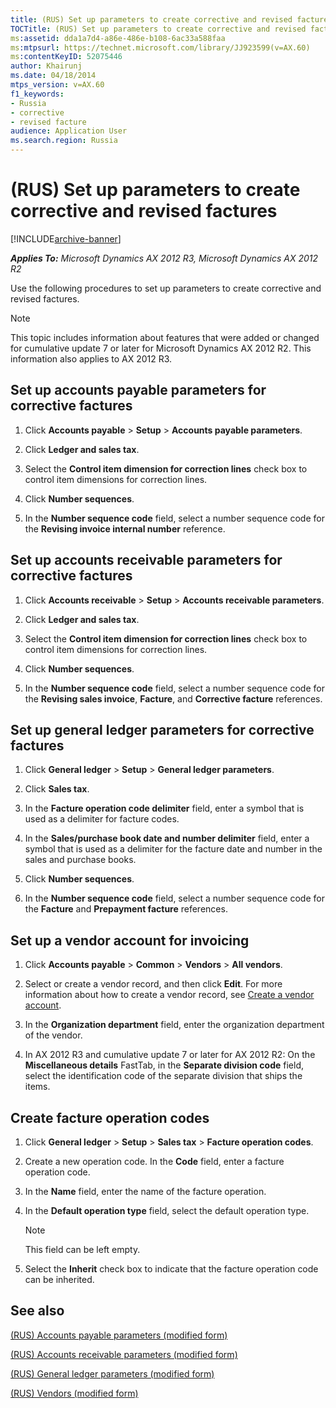 ```yaml
---
title: (RUS) Set up parameters to create corrective and revised factures
TOCTitle: (RUS) Set up parameters to create corrective and revised factures
ms:assetid: dda1a7d4-a86e-486e-b108-6ac33a588faa
ms:mtpsurl: https://technet.microsoft.com/library/JJ923599(v=AX.60)
ms:contentKeyID: 52075446
author: Khairunj
ms.date: 04/18/2014
mtps_version: v=AX.60
f1_keywords:
- Russia
- corrective
- revised facture
audience: Application User
ms.search.region: Russia
---
```


# (RUS) Set up parameters to create corrective and revised factures 


[!INCLUDE[archive-banner](includes/archive-banner.md)]


_**Applies To:** Microsoft Dynamics AX 2012 R3, Microsoft Dynamics AX 2012 R2_

Use the following procedures to set up parameters to create corrective and revised factures.


> [!NOTE]
> <P>This topic includes information about features that were added or changed for cumulative update 7 or later for Microsoft Dynamics AX 2012 R2. This information also applies to AX 2012 R3.</P>



## Set up accounts payable parameters for corrective factures

1.  Click **Accounts payable** \> **Setup** \> **Accounts payable parameters**.

2.  Click **Ledger and sales tax**.

3.  Select the **Control item dimension for correction lines** check box to control item dimensions for correction lines.

4.  Click **Number sequences**.

5.  In the **Number sequence code** field, select a number sequence code for the **Revising invoice internal number** reference.

## Set up accounts receivable parameters for corrective factures

1.  Click **Accounts receivable** \> **Setup** \> **Accounts receivable parameters**.

2.  Click **Ledger and sales tax**.

3.  Select the **Control item dimension for correction lines** check box to control item dimensions for correction lines.

4.  Click **Number sequences**.

5.  In the **Number sequence code** field, select a number sequence code for the **Revising sales invoice**, **Facture**, and **Corrective facture** references.

## Set up general ledger parameters for corrective factures

1.  Click **General ledger** \> **Setup** \> **General ledger parameters**.

2.  Click **Sales tax**.

3.  In the **Facture operation code delimiter** field, enter a symbol that is used as a delimiter for facture codes.

4.  In the **Sales/purchase book date and number delimiter** field, enter a symbol that is used as a delimiter for the facture date and number in the sales and purchase books.

5.  Click **Number sequences**.

6.  In the **Number sequence code** field, select a number sequence code for the **Facture** and **Prepayment facture** references.

## Set up a vendor account for invoicing

1.  Click **Accounts payable** \> **Common** \> **Vendors** \> **All vendors**.

2.  Select or create a vendor record, and then click **Edit**. For more information about how to create a vendor record, see [Create a vendor account](create-a-vendor-account.md).

3.  In the **Organization department** field, enter the organization department of the vendor.

4.  In AX 2012 R3 and cumulative update 7 or later for AX 2012 R2: On the **Miscellaneous details** FastTab, in the **Separate division code** field, select the identification code of the separate division that ships the items.

## Create facture operation codes

1.  Click **General ledger** \> **Setup** \> **Sales tax** \> **Facture operation codes**.

2.  Create a new operation code. In the **Code** field, enter a facture operation code.

3.  In the **Name** field, enter the name of the facture operation.

4.  In the **Default operation type** field, select the default operation type.
    

    > [!NOTE]
    > <P>This field can be left empty.</P>



5.  Select the **Inherit** check box to indicate that the facture operation code can be inherited.

## See also

[(RUS) Accounts payable parameters (modified form)](https://technet.microsoft.com/library/jj923609\(v=ax.60\))

[(RUS) Accounts receivable parameters (modified form)](https://technet.microsoft.com/library/jj733289\(v=ax.60\))

[(RUS) General ledger parameters (modified form)](https://technet.microsoft.com/library/jj923603\(v=ax.60\))

[(RUS) Vendors (modified form)](https://technet.microsoft.com/library/dn126122\(v=ax.60\))

  


